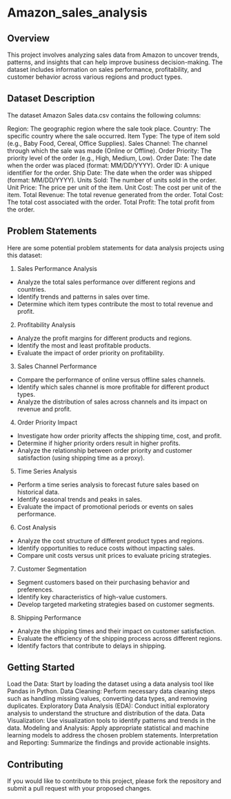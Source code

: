 # Amazon_sales_analysis

## Overview
This project involves analyzing sales data from Amazon to uncover trends, patterns, and insights that can help improve business decision-making. The dataset includes information on sales performance, profitability, and customer behavior across various regions and product types.

## Dataset Description
The dataset Amazon Sales data.csv contains the following columns:

Region: The geographic region where the sale took place.
Country: The specific country where the sale occurred.
Item Type: The type of item sold (e.g., Baby Food, Cereal, Office Supplies).
Sales Channel: The channel through which the sale was made (Online or Offline).
Order Priority: The priority level of the order (e.g., High, Medium, Low).
Order Date: The date when the order was placed (format: MM/DD/YYYY).
Order ID: A unique identifier for the order.
Ship Date: The date when the order was shipped (format: MM/DD/YYYY).
Units Sold: The number of units sold in the order.
Unit Price: The price per unit of the item.
Unit Cost: The cost per unit of the item.
Total Revenue: The total revenue generated from the order.
Total Cost: The total cost associated with the order.
Total Profit: The total profit from the order.

## Problem Statements
Here are some potential problem statements for data analysis projects using this dataset:

1. Sales Performance Analysis
- Analyze the total sales performance over different regions and countries.
- Identify trends and patterns in sales over time.
- Determine which item types contribute the most to total revenue and profit.
  
2. Profitability Analysis
- Analyze the profit margins for different products and regions.
- Identify the most and least profitable products.
- Evaluate the impact of order priority on profitability.
  
3. Sales Channel Performance
- Compare the performance of online versus offline sales channels.
- Identify which sales channel is more profitable for different product types.
- Analyze the distribution of sales across channels and its impact on revenue and profit.
  
4. Order Priority Impact
- Investigate how order priority affects the shipping time, cost, and profit.
- Determine if higher priority orders result in higher profits.
- Analyze the relationship between order priority and customer satisfaction (using shipping time as a proxy).
  
5. Time Series Analysis
- Perform a time series analysis to forecast future sales based on historical data.
- Identify seasonal trends and peaks in sales.
- Evaluate the impact of promotional periods or events on sales performance.
  
6. Cost Analysis
- Analyze the cost structure of different product types and regions.
- Identify opportunities to reduce costs without impacting sales.
- Compare unit costs versus unit prices to evaluate pricing strategies.
  
7. Customer Segmentation
- Segment customers based on their purchasing behavior and preferences.
- Identify key characteristics of high-value customers.
- Develop targeted marketing strategies based on customer segments.
  
8. Shipping Performance
- Analyze the shipping times and their impact on customer satisfaction.
- Evaluate the efficiency of the shipping process across different regions.
- Identify factors that contribute to delays in shipping.

## Getting Started
Load the Data: Start by loading the dataset using a data analysis tool like Pandas in Python.
Data Cleaning: Perform necessary data cleaning steps such as handling missing values, converting data types, and removing duplicates.
Exploratory Data Analysis (EDA): Conduct initial exploratory analysis to understand the structure and distribution of the data.
Data Visualization: Use visualization tools to identify patterns and trends in the data.
Modeling and Analysis: Apply appropriate statistical and machine learning models to address the chosen problem statements.
Interpretation and Reporting: Summarize the findings and provide actionable insights.

## Contributing
If you would like to contribute to this project, please fork the repository and submit a pull request with your proposed changes.



